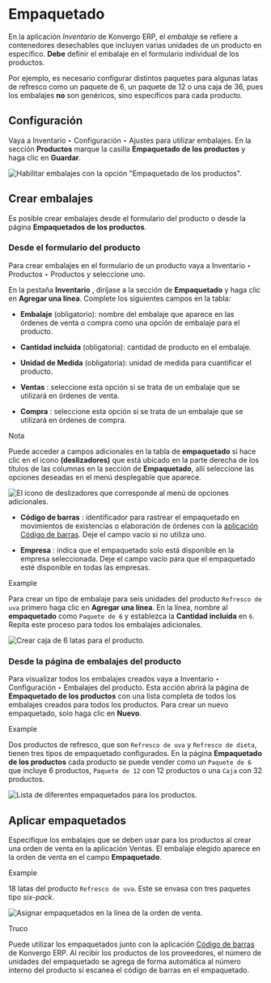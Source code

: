 # Empaquetado

En la aplicación _Inventario_ de Konvergo ERP, el _embalaje_ se refiere a contenedores
desechables que incluyen varias unidades de un producto en específico.
**Debe** definir el embalaje en el formulario individual de los productos.

Por ejemplo, es necesario configurar distintos paquetes para algunas latas de
refresco como un paquete de 6, un paquete de 12 o una caja de 36, pues los
embalajes **no** son genéricos, sino específicos para cada producto.

## Configuración

Vaya a Inventario ‣ Configuración ‣ Ajustes para utilizar embalajes. En la
sección **Productos** marque la casilla **Empaquetado de los productos** y
haga clic en **Guardar**.

![Habilitar embalajes con la opción "Empaquetado de los
productos".](../../../../../_images/enable-packagings.png)

## Crear embalajes

Es posible crear embalajes desde el formulario del producto o desde la página
**Empaquetados de los productos**.

### Desde el formulario del producto

Para crear embalajes en el formulario de un producto vaya a Inventario ‣
Productos ‣ Productos y seleccione uno.

En la pestaña **Inventario** , diríjase a la sección de **Empaquetado** y haga
clic en **Agregar una línea**. Complete los siguientes campos en la tabla:

  * **Embalaje** (obligatorio): nombre del embalaje que aparece en las órdenes de venta o compra como una opción de embalaje para el producto.

  * **Cantidad incluida** (obligatoria): cantidad de producto en el embalaje.

  * **Unidad de Medida** (obligatoria): unidad de medida para cuantificar el producto.

  * **Ventas** : seleccione esta opción si se trata de un embalaje que se utilizará en órdenes de venta.

  * **Compra** : seleccione esta opción si se trata de un embalaje que se utilizará en órdenes de compra.

<div class="alert alert-primary">
<p class="alert-title">
Nota</p><p>Puede acceder a campos adicionales en la tabla de <b>empaquetado</b> si hace clic en el icono <b>(deslizadores)</b> que está ubicado en la parte derecha de los títulos de las columnas en la sección de <b>Empaquetado</b>, allí seleccione las opciones deseadas en el menú desplegable que aparece.</p>
<img alt="El icono de deslizadores que corresponde al menú de opciones adicionales." class="align-center" src="../../../../../_images/slide.png"/>
</div>

  * **Código de barras** : identificador para rastrear el empaquetado en movimientos de existencias o elaboración de órdenes con la [aplicación Código de barras](../../../barcode/operations/receipts_deliveries#barcode-operations-intro). Deje el campo vacío si no utiliza uno.

  * **Empresa** : indica que el empaquetado solo está disponible en la empresa seleccionada. Deje el campo vacío para que el empaquetado esté disponible en todas las empresas.

<div class="alert alert-success">
<p class="alert-title">
Example</p><p>Para crear un tipo de embalaje para seis unidades del producto <code>Refresco de uva</code> primero haga clic en <b>Agregar una línea</b>. En la línea, nombre al <b>empaquetado</b> como <code>Paquete de 6</code> y establezca la <b>Cantidad incluida</b> en <code>6</code>. Repita este proceso para todos los embalajes adicionales.</p>
<img alt="Crear caja de 6 latas para el producto." class="align-center" src="../../../../../_images/create-product-packaging.png"/>
</div>

### Desde la página de embalajes del producto

Para visualizar todos los embalajes creados vaya a Inventario ‣ Configuración
‣ Embalajes del producto. Esta acción abrirá la página de **Empaquetado de los
productos** con una lista completa de todos los embalajes creados para todos
los productos. Para crear un nuevo empaquetado, solo haga clic en **Nuevo**.

<div class="alert alert-success">
<p class="alert-title">
Example</p><p>Dos productos de refresco, que son <code>Refresco de uva</code> y <code>Refresco de dieta</code>, tienen tres tipos de empaquetado configurados. En la página <b>Empaquetado de los productos</b> cada producto se puede vender como un <code>Paquete de 6</code> que incluye 6 productos, <code>Paquete de 12</code> con 12 productos o una <code>Caja</code> con 32 productos.</p>
<img alt="Lista de diferentes empaquetados para los productos." class="align-center" src="../../../../../_images/packagings.png"/>
</div>

## Aplicar empaquetados

Especifique los embalajes que se deben usar para los productos al crear una
orden de venta en la aplicación Ventas. El embalaje elegido aparece en la
orden de venta en el campo **Empaquetado**.

<div class="alert alert-success">
<p class="alert-title">
Example</p><p>18 latas del producto <code>Refresco de uva</code>. Este se envasa con tres paquetes tipo <em>six-pack</em>.</p>
<img alt="Asignar empaquetados en la línea de la orden de venta." class="align-center" src="../../../../../_images/packagings-sales-order.png"/>
</div> <div class="alert alert-info">
<p class="alert-title">
Truco</p><p>Puede utilizar los empaquetados junto con la aplicación <a href="../../../barcode/setup/software#inventory-barcode-software"><span class="std std-ref">Código de barras</span></a> de Konvergo ERP. Al recibir los productos de los proveedores, el número de unidades del empaquetado se agrega de forma automática al número interno del producto si escanea el código de barras en el empaquetado.</p>
</div>

